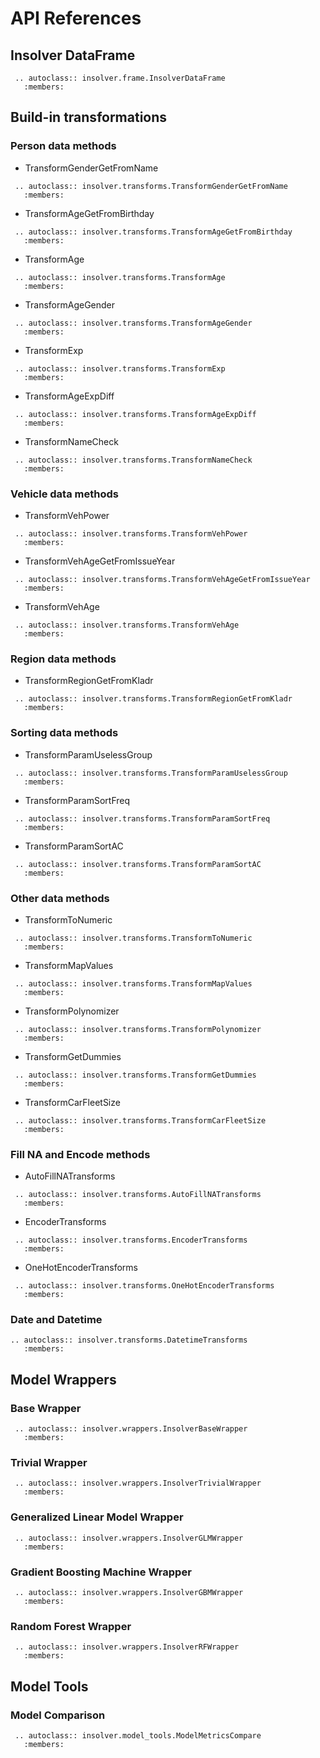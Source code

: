# API References

## Insolver DataFrame

```eval_rst
 .. autoclass:: insolver.frame.InsolverDataFrame
   :members:
```

## Build-in transformations

### Person data methods

- TransformGenderGetFromName

```eval_rst
 .. autoclass:: insolver.transforms.TransformGenderGetFromName
   :members:
```

- TransformAgeGetFromBirthday

```eval_rst
 .. autoclass:: insolver.transforms.TransformAgeGetFromBirthday
   :members:
```

- TransformAge

```eval_rst
 .. autoclass:: insolver.transforms.TransformAge
   :members:
```

- TransformAgeGender

```eval_rst
 .. autoclass:: insolver.transforms.TransformAgeGender
   :members:
```

- TransformExp

```eval_rst
 .. autoclass:: insolver.transforms.TransformExp
   :members:
```

- TransformAgeExpDiff

```eval_rst
 .. autoclass:: insolver.transforms.TransformAgeExpDiff
   :members:
```

- TransformNameCheck

```eval_rst
 .. autoclass:: insolver.transforms.TransformNameCheck
   :members:
```


### Vehicle data methods
- TransformVehPower

```eval_rst
 .. autoclass:: insolver.transforms.TransformVehPower
   :members:
```

- TransformVehAgeGetFromIssueYear

```eval_rst
 .. autoclass:: insolver.transforms.TransformVehAgeGetFromIssueYear
   :members:
```

- TransformVehAge

```eval_rst
 .. autoclass:: insolver.transforms.TransformVehAge
   :members:
```

### Region data methods
- TransformRegionGetFromKladr

```eval_rst
 .. autoclass:: insolver.transforms.TransformRegionGetFromKladr
   :members:
```

### Sorting data methods
- TransformParamUselessGroup

```eval_rst
 .. autoclass:: insolver.transforms.TransformParamUselessGroup
   :members:
```

- TransformParamSortFreq

```eval_rst
 .. autoclass:: insolver.transforms.TransformParamSortFreq
   :members:
```

- TransformParamSortAC

```eval_rst
 .. autoclass:: insolver.transforms.TransformParamSortAC
   :members:
```

### Other data methods
- TransformToNumeric

```eval_rst
 .. autoclass:: insolver.transforms.TransformToNumeric
   :members:
```

- TransformMapValues

```eval_rst
 .. autoclass:: insolver.transforms.TransformMapValues
   :members:
```

- TransformPolynomizer

```eval_rst
 .. autoclass:: insolver.transforms.TransformPolynomizer
   :members:
```

- TransformGetDummies

```eval_rst
 .. autoclass:: insolver.transforms.TransformGetDummies
   :members:
```

- TransformCarFleetSize

```eval_rst
 .. autoclass:: insolver.transforms.TransformCarFleetSize
   :members:
```

### Fill NA and Encode methods
- AutoFillNATransforms

```eval_rst
 .. autoclass:: insolver.transforms.AutoFillNATransforms
   :members:
```

- EncoderTransforms

```eval_rst
 .. autoclass:: insolver.transforms.EncoderTransforms
   :members:
```

- OneHotEncoderTransforms

```eval_rst
 .. autoclass:: insolver.transforms.OneHotEncoderTransforms
   :members:
```

### Date and Datetime

```{eval-rst}
.. autoclass:: insolver.transforms.DatetimeTransforms
   :members:
```

## Model Wrappers

### Base Wrapper

```eval_rst
 .. autoclass:: insolver.wrappers.InsolverBaseWrapper
   :members:
```

### Trivial Wrapper


```eval_rst
 .. autoclass:: insolver.wrappers.InsolverTrivialWrapper
   :members:
```

### Generalized Linear Model Wrapper

```eval_rst
 .. autoclass:: insolver.wrappers.InsolverGLMWrapper
   :members:
```

### Gradient Boosting Machine Wrapper

```eval_rst
 .. autoclass:: insolver.wrappers.InsolverGBMWrapper
   :members:
```

### Random Forest Wrapper

```eval_rst
 .. autoclass:: insolver.wrappers.InsolverRFWrapper
   :members:
```

## Model Tools

### Model Comparison

```eval_rst
 .. autoclass:: insolver.model_tools.ModelMetricsCompare
   :members:
```